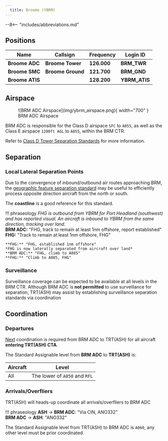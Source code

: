 ```yaml
---
  title: Broome (YBRM)
---
```


--8<-- "includes/abbreviations.md"

## Positions
| Name            | Callsign              | Frequency   | Login ID      |
| --------------- | --------------------- | ----------- | ------------- |
| **Broome ADC**  | **Broome Tower**      | **126.000** | **BRM_TWR**   |
| **Broome SMC**  | **Broome Ground**     | **121.700** | **BRM_GND**   |
| **Broome ATIS** |                       | **128.200** | **YBRM_ATIS** |

## Airspace
<figure markdown>
![BRM ADC Airspace](img/ybrm_airspace.png){ width="700" }
  <figcaption>BRM ADC Airspace</figcaption>
</figure>

BRM ADC is responsible for the Class D airspace `SFC` to `A055`, as well as the Class E airspace `1200ft AGL` to `A055`, within the BRM CTR.

Refer to [Class D Tower Separation Standards](../../../separation-standards/classd) for more information.

## Separation
### Local Lateral Separation Points
Due to the convergence of inbound/outbound air routes approaching BRM, the [geographic feature separation standard](../../separation-standards/visual.md#geographic-features) may be useful to efficiently process opposite direction aircraft from the north or south.

The **coastline** is a good reference for this standard.

!!! phraseology
    *FHG is outbound from YBRM for Port Headland (southwest) and has reported visual. An aircraft is inbound to YBRM from the same direction, tracking over land.*  
    **BRM ADC:** "FHG, track to remain at least 1nm offshore, report established"  
    **FHG:** "Track to remain at least 1nm offshore, FHG"  

    **FHG:** "FHG, established 1nm offshore"  
    *FHG is now laterally separated from aircraft over land*  
    **BRM ADC:** "FHG, climb to A085"  
    **FHG:** "Climb to A085, FHG"

### Surveillance
Surveillance coverage can be expected to be available at all levels in the BRM CTR. Although BRM ADC is **not permitted** to use surveillance for separation, TRT(ASH) may assist by establishing surveillance separation standards via coordination

## Coordination
### Departures
[Next](../../controller-skills/coordination.md#next) coordination is required from BRM ADC to TRT(ASH) for all aircraft **entering TRT(ASH) CTA**.

The Standard Assignable level from **BRM ADC** to **TRT(ASH)** is:

| Aircraft | Level |
| ---- | ---- |
| All | The lower of `A050` and `RFL` |

### Arrivals/Overfliers
TRT(ASH) will heads-up coordinate all arrivals/overfliers to BRM ADC

!!! phraseology
    <span class="hotline">**ASH** -> **BRM ADC**</span>: "Via CIN, ANO332”  
    <span class="hotline">**BRM ADC** -> **ASH**</span>: "ANO332"  

The Standard Assignable level from TRT(ASH) to BRM ADC is `A060`, any other level must be prior coordinated.